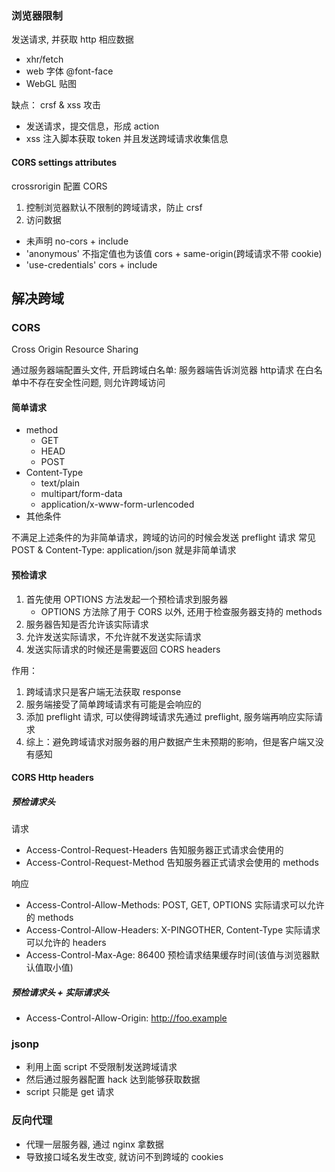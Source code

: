 

### 浏览器限制

发送请求, 并获取 http 相应数据

- xhr/fetch
- web 字体 @font-face
- WebGL 贴图




缺点： crsf & xss 攻击

- 发送请求，提交信息，形成 action
- xss 注入脚本获取 token 并且发送跨域请求收集信息





#### CORS settings attributes

crossrorigin 配置 CORS

1. 控制浏览器默认不限制的跨域请求，防止 crsf
2. 访问数据

- 未声明 no-cors + include
- 'anonymous' 不指定值也为该值 cors + same-origin(跨域请求不带 cookie)
- 'use-credentials' cors + include

## 解决跨域

### CORS

Cross Origin Resource Sharing

通过服务器端配置头文件, 开启跨域白名单: 服务器端告诉浏览器 http请求 在白名单中不存在安全性问题, 则允许跨域访问





#### 简单请求

- method
  - GET
  - HEAD
  - POST
- Content-Type
  - text/plain
  - multipart/form-data
  - application/x-www-form-urlencoded
- 其他条件

不满足上述条件的为非简单请求，跨域的访问的时候会发送 preflight 请求
常见 POST & Content-Type: application/json 就是非简单请求

#### 预检请求

1. 首先使用 OPTIONS 方法发起一个预检请求到服务器
    - OPTIONS 方法除了用于 CORS 以外, 还用于检查服务器支持的 methods
2. 服务器告知是否允许该实际请求
3. 允许发送实际请求，不允许就不发送实际请求
4. 发送实际请求的时候还是需要返回 CORS headers

作用：

1. 跨域请求只是客户端无法获取 response
2. 服务端接受了简单跨域请求有可能是会响应的
3. 添加 preflight 请求, 可以使得跨域请求先通过 preflight, 服务端再响应实际请求
4. 综上：避免跨域请求对服务器的用户数据产生未预期的影响，但是客户端又没有感知

#### CORS Http headers

##### 预检请求头

请求

- Access-Control-Request-Headers 告知服务器正式请求会使用的 
- Access-Control-Request-Method 告知服务器正式请求会使用的 methods

响应

- Access-Control-Allow-Methods: POST, GET, OPTIONS   实际请求可以允许的 methods
- Access-Control-Allow-Headers: X-PINGOTHER, Content-Type  实际请求可以允许的 headers 
- Access-Control-Max-Age: 86400   预检请求结果缓存时间(该值与浏览器默认值取小值)

##### 预检请求头 + 实际请求头

- Access-Control-Allow-Origin: http://foo.example

### jsonp

- 利用上面 script 不受限制发送跨域请求
- 然后通过服务器配置 hack 达到能够获取数据
- script 只能是 get 请求

### 反向代理

- 代理一层服务器, 通过 nginx 拿数据
- 导致接口域名发生改变, 就访问不到跨域的 cookies



